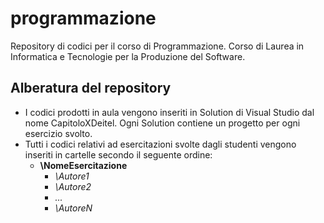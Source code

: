 # programmazione
Repository di codici per il corso di Programmazione. Corso di Laurea in Informatica e Tecnologie per la Produzione del Software.

## Alberatura del repository

* I codici prodotti in aula vengono inseriti in Solution di Visual Studio dal nome CapitoloXDeitel. Ogni Solution contiene un progetto per ogni esercizio svolto.  
* Tutti i codici relativi ad esercitazioni svolte dagli studenti vengono inseriti in cartelle secondo il seguente ordine:	
	* **\NomeEsercitazione**
		* _\Autore1_
		* _\Autore2_
		* _..._
		* _\AutoreN_